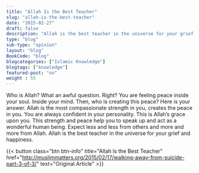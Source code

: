 ```yaml
--- 
title: "Allah Is the Best Teacher" 
slug: "allah-is-the-best-teacher"
date: "2015-02-27" 
draft: false 
description: "Allah is the best teacher in the universe for your grief and happiness." 
type: "blog"
sub-type: "opinion" 
layout: "blog" 
BookCode: "blog"
blogcategories: ["Islamic Knowledge"]
blogtags: ["knowledge"]
featured-post: "no"
weight : 55
---  
```

 Who is Allah? What an awful question. Right? You are feeling peace inside your soul. Inside your mind. Then, who is creating this peace? Here is your answer. Allah is the most compassionate strength in you, creates the peace in you. You are always confident in your personality. This is Allah’s grace upon you. This strength and peace help you to speak up and act as a wonderful human being. Expect less and less from others and more and more from Allah. Allah is the best teacher in the universe for your grief and happiness.

{{< button class="btn btn-info" title="Allah Is the Best Teacher" href="http://muslimmatters.org/2015/02/17/walking-away-from-suicide-part-3-of-3/" text="Original Article" >}}